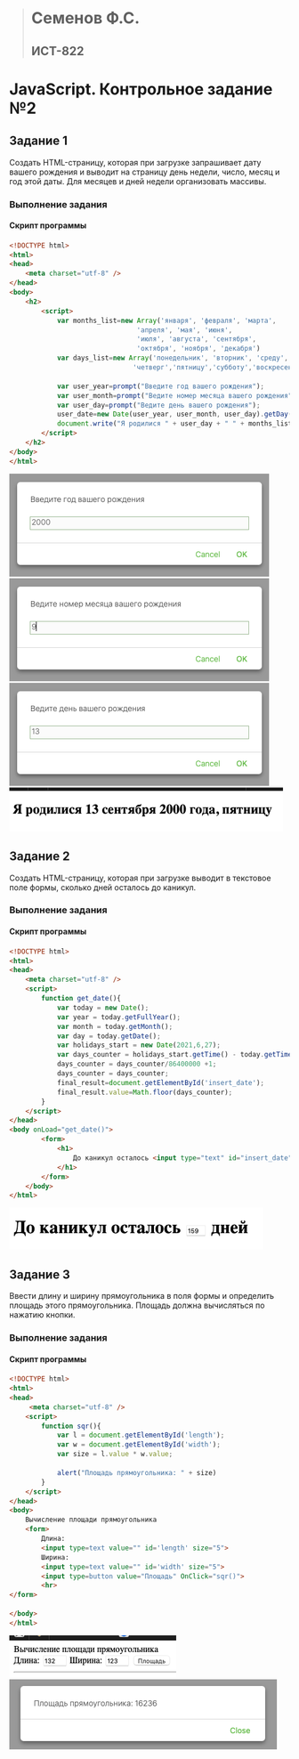 > # Семенов Ф.С.
> ## ИСТ-822

# JavaScript. Контрольное задание №2
## Задание 1
Создать HTML-страницу, которая при загрузке запрашивает дату вашего рождения и выводит на страницу день недели, число, месяц и год этой даты. Для месяцев и дней недели организовать массивы.
### Выполнение задания
#### Скрипт программы
``` html
<!DOCTYPE html>
<html>
<head>
    <meta charset="utf-8" />
</head>
<body>
    <h2>
        <script>
            var months_list=new Array('января', 'февраля', 'марта',
                                'апреля', 'мая', 'июня',
                                'июля', 'августа', 'сентября',
                                'октября', 'ноября', 'декабря')
            var days_list=new Array('понедельник', 'вторник', 'среду',
                               'четверг','пятницу','субботу','воскресенье')
        
            var user_year=prompt("Введите год вашего рождения");
            var user_month=prompt("Ведите номер месяца вашего рождения");
            var user_day=prompt("Ведите день вашего рождения");
            user_date=new Date(user_year, user_month, user_day).getDay()
            document.write("Я родилися " + user_day + " " + months_list[user_month - 1] + " " + user_year + " года, " + days_list[user_date - 1]);
        </script>
    </h2>
</body>
</html>
```

![image](/images/JS2_1_1.png)
![image](/images/JS2_1_2.png)
![image](/images/JS2_1_3.png)
![image](/images/JS2_1_4.png)

## Задание 2
Создать HTML-страницу, которая при загрузке выводит в текстовое поле формы, сколько дней осталось до каникул.
### Выполнение задания
#### Скрипт программы
``` html
<!DOCTYPE html>
<html>
<head>
    <meta charset="utf-8" />
    <script>
        function get_date(){
            var today = new Date();
            var year = today.getFullYear();
            var month = today.getMonth();
            var day = today.getDate();
            var holidays_start = new Date(2021,6,27);
            var days_counter = holidays_start.getTime() - today.getTime();
            days_counter = days_counter/86400000 +1;
            days_counter = days_counter;
            final_result=document.getElementById('insert_date');
            final_result.value=Math.floor(days_counter);
        }
    </script>
</head>
<body onLoad="get_date()">
        <form>
            <h1>
                До каникул осталось <input type="text" id="insert_date" size="4"> дней
            </h1>
        </form>
    </body>
</html>
```

![image](/images/JS2_2_1.png)

## Задание 3
Ввести длину и ширину прямоугольника в поля формы и определить площадь этого прямоугольника. Площадь должна вычисляться по нажатию кнопки.
### Выполнение задания
#### Скрипт программы
``` html
<!DOCTYPE html>
<html>
<head>
     <meta charset="utf-8" />
    <script>
        function sqr(){
            var l = document.getElementById('length');
            var w = document.getElementById('width');
            var size = l.value * w.value;
            
            alert("Площадь прямоугольника: " + size)
        }
    </script>
</head>
<body>
    Вычисление площади прямоугольника
    <form>
        Длина:
        <input type=text value="" id='length' size="5">
        Ширина:
        <input type=text value="" id='width' size="5">
        <input type=button value="Площадь" OnClick="sqr()">
        <hr>
</form>

</body>
</html>
```

![image](/images/JS2_3_1.png)
![image](/images/JS2_3_2.png)
